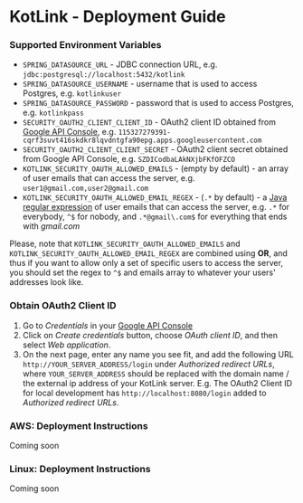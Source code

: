 # KotLink - Deployment Guide

### Supported Environment Variables

* `SPRING_DATASOURCE_URL` - JDBC connection URL, 
 e.g. `jdbc:postgresql://localhost:5432/kotlink`
* `SPRING_DATASOURCE_USERNAME` - username that is used to access Postgres, 
 e.g. `kotlinkuser`
* `SPRING_DATASOURCE_PASSWORD` - password that is used to access Postgres, 
 e.g. `kotlinkpass`
* `SECURITY_OAUTH2_CLIENT_CLIENT_ID` - OAuth2 client ID obtained from [Google API Console](https://console.developers.google.com),
 e.g. `115327279391-cqrf3suvt416skdkr8lqvdntgfa90epg.apps.googleusercontent.com`
* `SECURITY_OAUTH2_CLIENT_CLIENT_SECRET` - OAuth2 client secret obtained from Google API Console,
 e.g. `SZDICodbaLAkNXjbFKfOFZCO`
* `KOTLINK_SECURITY_OAUTH_ALLOWED_EMAILS` - (empty by default) - an array of user emails that can access the server, 
 e.g. `user1@gmail.com,user2@gmail.com`
* `KOTLINK_SECURITY_OAUTH_ALLOWED_EMAIL_REGEX` - (`.*` by default) - a [Java regular expression](https://docs.oracle.com/javase/8/docs/api/java/util/regex/Pattern.html) 
 of user emails that can access the server, e.g. `.*` for everybody, `^$` for nobody,
 and `.*@gmail\.com$` for everything that ends with *gmail.com*

Please, note that `KOTLINK_SECURITY_OAUTH_ALLOWED_EMAILS` and `KOTLINK_SECURITY_OAUTH_ALLOWED_EMAIL_REGEX` 
are combined using **OR**, and thus if you want to allow only a set of specific users to access the server,
you should set the regex to `^$` and emails array to whatever your users' addresses look like.

### Obtain OAuth2 Client ID

1. Go to *Credentials* in your [Google API Console](https://console.developers.google.com)
1. Click on *Create credentials* button, choose *OAuth client ID*, and then select *Web application*.
1. On the next page, enter any name you see fit, and add the following URL `http://YOUR_SERVER_ADDRESS/login` 
under *Authorized redirect URLs*, where `YOUR_SERVER_ADDRESS` 
should be replaced with the domain name / the external ip address of your KotLink server.
E.g. The OAuth2 Client ID for local development has `http://localhost:8080/login` added to *Authorized redirect URLs*.

### AWS: Deployment Instructions

Coming soon

### Linux: Deployment Instructions

Coming soon 